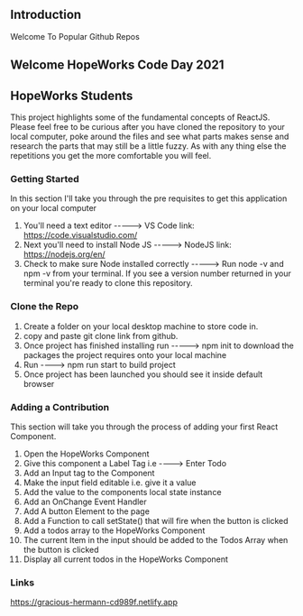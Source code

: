 ## Introduction
Welcome To Popular Github Repos

## Welcome HopeWorks Code Day 2021


## HopeWorks Students
This project highlights some of the fundamental concepts of ReactJS. Please feel free to be curious after you have cloned the repository to your local computer, poke around the files and see what parts makes sense and research the parts that may still be a little fuzzy. As with any thing else the repetitions you get the more comfortable you will feel. 

### Getting Started
In this section I'll take you through the pre requisites to get this application on your local computer

1) You'll need a text editor -----> VS Code link: https://code.visualstudio.com/ 
2) Next you'll need to install Node JS -----> NodeJS link: https://nodejs.org/en/
3) Check to make sure Node installed correctly -----> Run node -v and npm -v from your terminal. If you see a version number returned in your terminal you're ready to clone this repository.

### Clone the Repo
1) Create a folder on your local desktop machine to store code in.
2) copy and paste git clone link from github.
3) Once project has finished installing run -----> npm init to download the packages the project requires onto your local machine
4) Run ----> npm run start to build project
5) Once project has been launched you should see it inside default browser


### Adding a Contribution
This section will take you through the process of adding your first React Component. 
1) Open the HopeWorks Component
2) Give this component a Label Tag i.e ----> Enter Todo
3) Add an Input tag to the Component
4) Make the input field editable i.e. give it a value
5) Add the value to the components local state instance
6) Add an OnChange Event Handler
7) Add A button Element to the page
8) Add a Function to call setState() that will fire when the button is clicked
9) Add a todos array to the HopeWorks Component
10) The current Item in the input should be added to the Todos Array when the button is clicked
11) Display all current todos in the HopeWorks Component


### Links
https://gracious-hermann-cd989f.netlify.app
